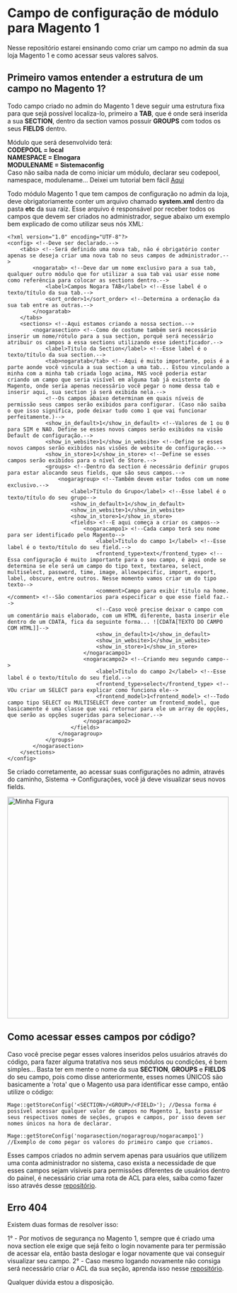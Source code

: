 <h1>Campo de configuração de módulo para Magento 1</h1>
Nesse repositório estarei ensinando como criar um campo no admin da sua loja Magento 1 e como acessar seus valores salvos.<br>

<h2>Primeiro vamos entender a estrutura de um campo no Magento 1?</h2>
Todo campo criado no admin do Magento 1 deve seguir uma estrutura fixa para que sejá possível localiza-lo, primeiro a <strong>TAB</strong>, que é onde será inserida a sua <strong>SECTION</strong>, dentro da section vamos possuir <strong>GROUPS</strong> com todos os seus <strong>FIELDS</strong> dentro.

Módulo que será desenvolvido terá:
</br>
<strong>CODEPOOL = local
</br>
NAMESPACE = Elnogara
</br>
MODULENAME = Sistemaconfig</strong>
</br>
Caso não saiba nada de como iniciar um módulo, declarar seu codepool, namespace, modulename... Deixei um tutorial bem fácil <a href="https://github.com/ElNogara/Primeiro-Modulo-Magento-1">Aqui</a> </br>

Todo módulo Magento 1 que tem campos de configuração no admin da loja, deve obrigatoriamente conter um arquivo chamado <strong>system.xml</strong> dentro da pasta <strong>etc</strong> da sua raiz.
Esse arquivo é responsável por receber todos os campos que devem ser criados no administrador, segue abaixo um exemplo bem explicado de como utilizar seus nós XML:
```
<?xml version="1.0" encoding="UTF-8"?>
<config> <!--Deve ser declarado.-->
    <tabs> <!--Será definido uma nova tab, não é obrigatório conter apenas se deseja criar uma nova tab no seus campos de administrador.-->
        <nogaratab> <!--Deve dar um nome exclusivo para a sua tab, qualquer outro módulo que for utilizar a sua tab vai usar esse nome como referência para colocar as sections dentro.-->
            <label>Campos Nogara TAB</label> <!--Esse label é o texto/título da sua tab.-->
            <sort_order>1</sort_order> <!--Determina a ordenação da sua tab entre as outras.-->
        </nogaratab>
    </tabs>
    <sections> <!--Aqui estamos criando a nossa section.-->
        <nogarasection> <!--Como de costume também será necessário inserir um nome/rótulo para a sua section, porquê será necessário atribuir os campos a essa sections utilizando esse identificador.-->
            <label>Titulo da Section</label> <!--Esse label é o texto/título da sua section.-->
            <tab>nogaratab</tab> <!--Aqui é muito importante, pois é a parte aonde você vincula a sua section a uma tab... Estou vinculando a minha com a minha tab criada logo acima, MAS você poderia estar criando um campo que seria visível em alguma tab já existente do Magento, onde seria apenas necessário você pegar o nome dessa tab e inserir aqui, sua section já será exibida nela.-->
            <!--Os campos abaixo determinam em quais níveis de permissão seus campos serão exibidos para configurar. (Caso não saiba o que isso significa, pode deixar tudo como 1 que vai funcionar perfeitamente.)-->
            <show_in_default>1</show_in_default> <!--Valores de 1 ou 0 para SIM e NAO. Define se esses novos campos serão exibidos na visão Default de configuração.-->
            <show_in_website>1</show_in_website> <!--Define se esses novos campos serão exibidos nas visões de website de configuração.-->
            <show_in_store>1</show_in_store> <!--Define se esses campos serão exibidos para o nível de Store.-->
            <groups> <!--Dentro da section é necessário definir grupos para estar alocando seus fields, que são seus campos.-->
                <nogaragroup> <!--Também devem estar todos com um nome exclusivo.-->
                    <label>Título do Grupo</label> <!--Esse label é o texto/título do seu grupo-->
                    <show_in_default>1</show_in_default>
                    <show_in_website>1</show_in_website> 
                    <show_in_store>1</show_in_store> 
                    <fields> <!--E aqui começa a criar os campos-->
                        <nogaracampo1> <!--Cada campo terá seu nome para ser identificado pelo Magento-->
                            <label>Titulo do campo 1</label> <!--Esse label é o texto/título do seu field.-->
                            <frontend_type>text</frontend_type> <!--Essa configuração é muito importante para o seu campo, é aqui onde se determina se ele será um campo do tipo text, textarea, select, multiselect, password, time, image, allowspecific, import, export, label, obscure, entre outros. Nesse momento vamos criar um do tipo texto-->
                            <comment>Campo para exibir titulo na home.</comment> <!--São comentarios para especificar o que esse field faz.-->
                            <!--Caso você precise deixar o campo com um comentário mais elaborado, com um HTML diferente, basta inserir ele dentro de um CDATA, fica da seguinte forma... ![CDATA[TEXTO DO CAMPO COM HTML]]-->
                            <show_in_default>1</show_in_default>
                            <show_in_website>1</show_in_website> 
                            <show_in_store>1</show_in_store> 
                        </nogaracampo1>
                        <nogaracampo2> <!--Criando meu segundo campo-->
                            <label>Titulo do campo 2</label> <!--Esse label é o texto/título do seu field.-->
                            <frontend_type>select</frontend_type> <!--VOu criar um SELECT para explicar como funciona ele-->
                            <frontend_model>1<frontend_model> <!--Todo campo tipo SELECT ou MULTISELECT deve conter um frontend_model, que basicamente é uma classe que vai retornar para ele um array de opções, que serão as opções sugeridas para selecionar.-->
                        </nogaracampo2>
                    </fields>
                </nogaragroup>
            </groups>
        </nogarasection>
    </sections>
</config>
```

Se criado corretamente, ao acessar suas configurações no admin, através do caminho, Sistema -> Configurações, você já deve visualizar seus novos fields.

<img style="width: 500px;" src="https://user-images.githubusercontent.com/50090354/193133061-0f186503-04d0-48e9-9289-8d6fe2605c13.png" alt="Minha Figura">

<h2>Como acessar esses campos por código?</h2>
Caso você precise pegar esses valores inseridos pelos usuários através do código, para fazer alguma tratativa nos seus módulos ou condições, é bem simples... Basta ter em mente o nome da sua <strong>SECTION</strong>, <strong>GROUPS</strong> e <strong>FIELDS</strong> do seu campo, pois como disse anteriormente, esses nomes ÚNICOS são basicamente a 'rota' que o Magento usa para identificar esse campo, então utilize o código:

```
Mage::getStoreConfig('<SECTION>/<GROUP>/<FIELD>'); //Dessa forma é possível acessar qualquer valor de campos no Magento 1, basta passar seus respectivos nomes de seções, grupos e campos, por isso devem ser nomes únicos na hora de declarar.

Mage::getStoreConfig('nogarasection/nogaragroup/nogaracampo1') //Exemplo de como pegar os valores do primeiro campo que criamos.
```

Esses campos criados no admin servem apenas para usuários que utilizem uma conta administrador no sistema, caso exista a necessidade de que esses campos sejam vísiveis para permissões diferentes de usuários dentro do painel, é necessário criar uma rota de ACL para eles, saiba como fazer isso através desse <a href="https://github.com/ElNogara/ACL-System-Campos-Magento-1">repositório</a>.

<h2>Erro 404</h2>
Existem duas formas de resolver isso:

1° - Por motivos de segurança no Magento 1, sempre que é criado uma nova section ele exige que sejá feito o login novamente para ter permissão de acessar ela, então basta deslogar e logar novamente que vai conseguir visualizar seu campo.
2° - Caso mesmo logando novamente não consiga será necessário criar o ACL da sua seção, aprenda isso nesse <a href="https://github.com/ElNogara/ACL-System-Campos-Magento-1">repositório</a>.

Qualquer dúvida estou a disposição.
